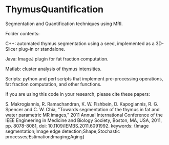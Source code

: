 # ThymusQuantification
Segmentation and Quantification techniques using MRI.

Folder contents:

C++: automated thymus segmentation using a seed, implemented as a 3D-Slicer plug-in or standalone.

Java: ImageJ plugin for fat fraction computation.

Matlab: cluster analysis of thymus intensities.

Scripts: python and perl scripts that implement pre-processing operations, fat fraction computation, and other functions.

If you are using this code in your research, please cite these papers:

S. Makrogiannis, R. Ramachandran, K. W. Fishbein, D. Kapogiannis, R. G. Spencer and C. W. Chia, "Towards segmentation of the thymus in fat and water parametric MR images," 2011 Annual International Conference of the IEEE Engineering in Medicine and Biology Society, Boston, MA, USA, 2011, pp. 8078-8081, doi: 10.1109/IEMBS.2011.6091992.
keywords: {Image segmentation;Image edge detection;Shape;Stochastic processes;Estimation;Imaging;Aging}
